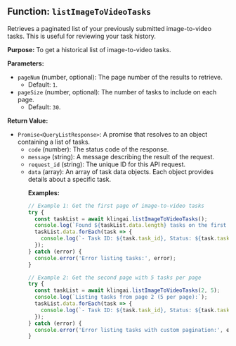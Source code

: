 ## Function: `listImageToVideoTasks`

Retrieves a paginated list of your previously submitted image-to-video tasks. This is useful for reviewing your task history.

**Purpose:**
To get a historical list of image-to-video tasks.

**Parameters:**

- `pageNum` (number, optional): The page number of the results to retrieve.
  - Default: `1`.
- `pageSize` (number, optional): The number of tasks to include on each page.
  - Default: `30`.

**Return Value:**

- `Promise<QueryListResponse>`: A promise that resolves to an object containing a list of tasks.
  - `code` (number): The status code of the response.
  - `message` (string): A message describing the result of the request.
  - `request_id` (string): The unique ID for this API request.
  - `data` (array<object>): An array of task data objects. Each object provides details about a specific task.

**Examples:**

```typescript
// Example 1: Get the first page of image-to-video tasks
try {
  const taskList = await klingai.listImageToVideoTasks();
  console.log(`Found ${taskList.data.length} tasks on the first page.`);
  taskList.data.forEach(task => {
    console.log(`- Task ID: ${task.task_id}, Status: ${task.task_status}`);
  });
} catch (error) {
  console.error('Error listing tasks:', error);
}

// Example 2: Get the second page with 5 tasks per page
try {
  const taskList = await klingai.listImageToVideoTasks(2, 5);
  console.log(`Listing tasks from page 2 (5 per page):`);
  taskList.data.forEach(task => {
    console.log(`- Task ID: ${task.task_id}, Status: ${task.task_status}`);
  });
} catch (error) {
  console.error('Error listing tasks with custom pagination:', error);
}
```